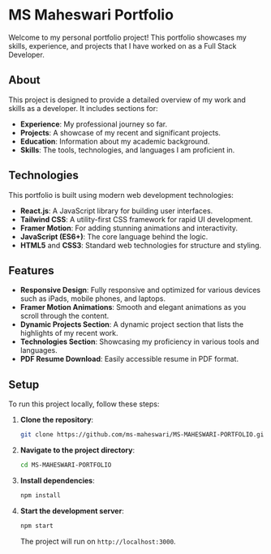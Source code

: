 # MS Maheswari Portfolio

Welcome to my personal portfolio project! This portfolio showcases my skills, experience, and projects that I have worked on as a Full Stack Developer. 

## About

This project is designed to provide a detailed overview of my work and skills as a developer. It includes sections for:
- **Experience**: My professional journey so far.
- **Projects**: A showcase of my recent and significant projects.
- **Education**: Information about my academic background.
- **Skills**: The tools, technologies, and languages I am proficient in.

## Technologies

This portfolio is built using modern web development technologies:
- **React.js**: A JavaScript library for building user interfaces.
- **Tailwind CSS**: A utility-first CSS framework for rapid UI development.
- **Framer Motion**: For adding stunning animations and interactivity.
- **JavaScript (ES6+)**: The core language behind the logic.
- **HTML5** and **CSS3**: Standard web technologies for structure and styling.

## Features

- **Responsive Design**: Fully responsive and optimized for various devices such as iPads, mobile phones, and laptops.
- **Framer Motion Animations**: Smooth and elegant animations as you scroll through the content.
- **Dynamic Projects Section**: A dynamic project section that lists the highlights of my recent work.
- **Technologies Section**: Showcasing my proficiency in various tools and languages.
- **PDF Resume Download**: Easily accessible resume in PDF format.

## Setup

To run this project locally, follow these steps:

1. **Clone the repository**:
    ```bash
    git clone https://github.com/ms-maheswari/MS-MAHESWARI-PORTFOLIO.git
    ```

2. **Navigate to the project directory**:
    ```bash
    cd MS-MAHESWARI-PORTFOLIO
    ```

3. **Install dependencies**:
    ```bash
    npm install
    ```

4. **Start the development server**:
    ```bash
    npm start
    ```
    The project will run on `http://localhost:3000`.


